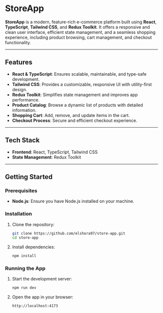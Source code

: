 # StoreApp

**StoreApp** is a modern, feature-rich e-commerce platform built using **React**, **TypeScript**, **Tailwind CSS**, and **Redux Toolkit**. It offers a responsive and clean user interface, efficient state management, and a seamless shopping experience, including product browsing, cart management, and checkout functionality.

---

## Features

- **React & TypeScript**: Ensures scalable, maintainable, and type-safe development.
- **Tailwind CSS**: Provides a customizable, responsive UI with utility-first design.
- **Redux Toolkit**: Simplifies state management and improves app performance.
- **Product Catalog**: Browse a dynamic list of products with detailed information.
- **Shopping Cart**: Add, remove, and update items in the cart.
- **Checkout Process**: Secure and efficient checkout experience.

---

## Tech Stack

- **Frontend**: React, TypeScript, Tailwind CSS
- **State Management**: Redux Toolkit

---

## Getting Started

### Prerequisites

- **Node.js**: Ensure you have Node.js installed on your machine.

### Installation

1. Clone the repository:

   ```bash
   git clone https://github.com/elshora97/store-app.git
   cd store-app
   ```

2. Install dependencies:

   ```bash
   npm install
   ```

### Running the App

1. Start the development server:

   ```bash
   npm run dev
   ```

2. Open the app in your browser:

   ```
   http://localhost:4173
   ```
